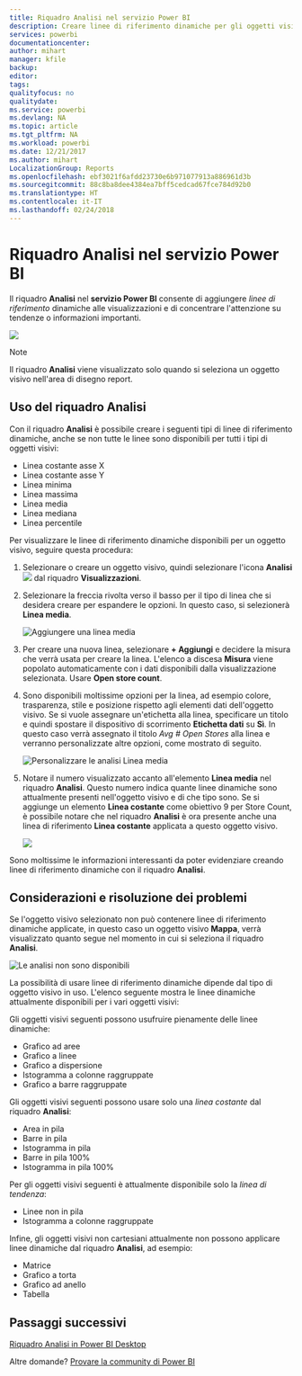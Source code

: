 ```yaml
---
title: Riquadro Analisi nel servizio Power BI
description: Creare linee di riferimento dinamiche per gli oggetti visivi nel servizio Power BI
services: powerbi
documentationcenter: 
author: mihart
manager: kfile
backup: 
editor: 
tags: 
qualityfocus: no
qualitydate: 
ms.service: powerbi
ms.devlang: NA
ms.topic: article
ms.tgt_pltfrm: NA
ms.workload: powerbi
ms.date: 12/21/2017
ms.author: mihart
LocalizationGroup: Reports
ms.openlocfilehash: ebf3021f6afdd23730e6b971077913a886961d3b
ms.sourcegitcommit: 88c8ba8dee4384ea7bff5cedcad67fce784d92b0
ms.translationtype: HT
ms.contentlocale: it-IT
ms.lasthandoff: 02/24/2018
---
```

# <a name="analytics-pane-in-power-bi-service"></a>Riquadro Analisi nel servizio Power BI
Il riquadro **Analisi** nel **servizio Power BI** consente di aggiungere *linee di riferimento* dinamiche alle visualizzazioni e di concentrare l'attenzione su tendenze o informazioni importanti.

![](media/service-analytics-pane/power-bi-analytics-pane.png)

> [!NOTE]
> Il riquadro **Analisi** viene visualizzato solo quando si seleziona un oggetto visivo nell'area di disegno report.
> 
> 

## <a name="using-the-analytics-pane"></a>Uso del riquadro Analisi
Con il riquadro **Analisi** è possibile creare i seguenti tipi di linee di riferimento dinamiche, anche se non tutte le linee sono disponibili per tutti i tipi di oggetti visivi:

* Linea costante asse X
* Linea costante asse Y
* Linea minima
* Linea massima
* Linea media
* Linea mediana
* Linea percentile


Per visualizzare le linee di riferimento dinamiche disponibili per un oggetto visivo, seguire questa procedura:

1. Selezionare o creare un oggetto visivo, quindi selezionare l'icona **Analisi** ![](media/service-analytics-pane/power-bi-analytics-icon.png) dal riquadro **Visualizzazioni**.

2. Selezionare la freccia rivolta verso il basso per il tipo di linea che si desidera creare per espandere le opzioni. In questo caso, si selezionerà **Linea media**.
   
   ![Aggiungere una linea media](media/service-analytics-pane/power-bi-add.png)

3. Per creare una nuova linea, selezionare **+ Aggiungi** e decidere la misura che verrà usata per creare la linea.  L'elenco a discesa **Misura** viene popolato automaticamente con i dati disponibili dalla visualizzazione selezionata. Usare **Open store count**.

5. Sono disponibili moltissime opzioni per la linea, ad esempio colore, trasparenza, stile e posizione rispetto agli elementi dati dell'oggetto visivo. Se si vuole assegnare un'etichetta alla linea, specificare un titolo e quindi spostare il dispositivo di scorrimento **Etichetta dati** su **Sì**.  In questo caso verrà assegnato il titolo *Avg # Open Stores* alla linea e verranno personalizzate altre opzioni, come mostrato di seguito.
   
   ![Personalizzare le analisi Linea media](media/service-analytics-pane/power-bi-average-line2.png)

1. Notare il numero visualizzato accanto all'elemento **Linea media** nel riquadro **Analisi**. Questo numero indica quante linee dinamiche sono attualmente presenti nell'oggetto visivo e di che tipo sono. Se si aggiunge un elemento **Linea costante** come obiettivo 9 per Store Count, è possibile notare che nel riquadro **Analisi** è ora presente anche una linea di riferimento **Linea costante** applicata a questo oggetto visivo.
   
   ![](media/service-analytics-pane/power-bi-reference-lines.png)
   

Sono moltissime le informazioni interessanti da poter evidenziare creando linee di riferimento dinamiche con il riquadro **Analisi**.

## <a name="considerations-and-troubleshooting"></a>Considerazioni e risoluzione dei problemi

Se l'oggetto visivo selezionato non può contenere linee di riferimento dinamiche applicate, in questo caso un oggetto visivo **Mappa**, verrà visualizzato quanto segue nel momento in cui si seleziona il riquadro **Analisi**.
   
![Le analisi non sono disponibili](media/service-analytics-pane/power-bi-no-lines.png)

La possibilità di usare linee di riferimento dinamiche dipende dal tipo di oggetto visivo in uso. L'elenco seguente mostra le linee dinamiche attualmente disponibili per i vari oggetti visivi:

Gli oggetti visivi seguenti possono usufruire pienamente delle linee dinamiche:

* Grafico ad aree
* Grafico a linee
* Grafico a dispersione
* Istogramma a colonne raggruppate
* Grafico a barre raggruppate

Gli oggetti visivi seguenti possono usare solo una *linea costante* dal riquadro **Analisi**:

* Area in pila
* Barre in pila
* Istogramma in pila
* Barre in pila 100%
* Istogramma in pila 100%

Per gli oggetti visivi seguenti è attualmente disponibile solo la *linea di tendenza*:

* Linee non in pila
* Istogramma a colonne raggruppate

Infine, gli oggetti visivi non cartesiani attualmente non possono applicare linee dinamiche dal riquadro **Analisi**, ad esempio:

* Matrice
* Grafico a torta
* Grafico ad anello
* Tabella

## <a name="next-steps"></a>Passaggi successivi
[Riquadro Analisi in Power BI Desktop](desktop-analytics-pane.md)

Altre domande? [Provare la community di Power BI](http://community.powerbi.com/)

